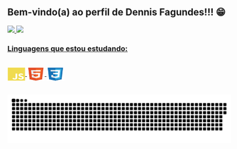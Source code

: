 ## Bem-vindo(a) ao perfil de Dennis Fagundes!!! 😁

 <div>
   <a href="https://github.com/DennisFagundes">
   <img height="180em" src="https://github-readme-stats.vercel.app/api?username=DennisFagundes&show_icons=true&theme=tokyonight&include_all_commits=true&count_private=true"/>
   <img height="180em" src="https://github-readme-stats.vercel.app/api/top-langs/?username=DennisFagundes&layout=compact&langs_count=6&theme=tokyonight"/>
    
### Linguagens que estou estudando:    

</div>
<div style="display: inline_block"><br>
  <img align="center" alt="Js" height="30" width="40" src="https://raw.githubusercontent.com/devicons/devicon/master/icons/javascript/javascript-plain.svg">
  <img align="center" alt="HTML" height="30" width="40" src="https://raw.githubusercontent.com/devicons/devicon/master/icons/html5/html5-original.svg">
  <img align="center" alt="CSS" height="30" width="40" src="https://raw.githubusercontent.com/devicons/devicon/master/icons/css3/css3-original.svg">
</div>
 
 <br>
 
<div> 

 
  ![Snake animation](https://github.com/DennisFagundes/DennisFagundes/blob/output/github-contribution-grid-snake.svg)

</div>
